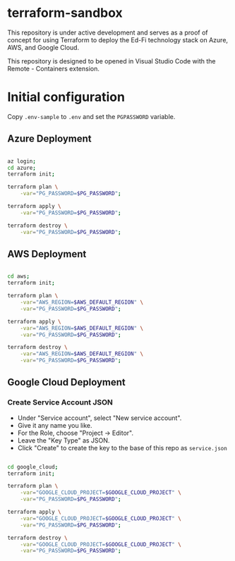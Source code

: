 # terraform-sandbox

This repository is under active development and serves as a proof of concept for using Terraform to deploy the Ed-Fi technology stack on Azure, AWS, and Google Cloud.

This repository is designed to be opened in Visual Studio Code with the Remote - Containers extension.

# Initial configuration
Copy `.env-sample` to `.env` and set the `PGPASSWORD` variable.


## Azure Deployment

```bash

az login;
cd azure;
terraform init;

terraform plan \
    -var="PG_PASSWORD=$PG_PASSWORD";

terraform apply \
    -var="PG_PASSWORD=$PG_PASSWORD";

terraform destroy \
    -var="PG_PASSWORD=$PG_PASSWORD";

```

## AWS Deployment

```bash

cd aws;
terraform init;

terraform plan \
    -var="AWS_REGION=$AWS_DEFAULT_REGION" \
    -var="PG_PASSWORD=$PG_PASSWORD";

terraform apply \
    -var="AWS_REGION=$AWS_DEFAULT_REGION" \
    -var="PG_PASSWORD=$PG_PASSWORD";

terraform destroy \
    -var="AWS_REGION=$AWS_DEFAULT_REGION" \
    -var="PG_PASSWORD=$PG_PASSWORD";

```

## Google Cloud Deployment

### Create Service Account JSON
* Under "Service account", select "New service account".
* Give it any name you like.
* For the Role, choose "Project -> Editor".
* Leave the "Key Type" as JSON.
* Click "Create" to create the key to the base of this repo as `service.json`


```bash

cd google_cloud;
terraform init;

terraform plan \
    -var="GOOGLE_CLOUD_PROJECT=$GOOGLE_CLOUD_PROJECT" \
    -var="PG_PASSWORD=$PG_PASSWORD";

terraform apply \
    -var="GOOGLE_CLOUD_PROJECT=$GOOGLE_CLOUD_PROJECT" \
    -var="PG_PASSWORD=$PG_PASSWORD";

terraform destroy \
    -var="GOOGLE_CLOUD_PROJECT=$GOOGLE_CLOUD_PROJECT" \
    -var="PG_PASSWORD=$PG_PASSWORD";

```